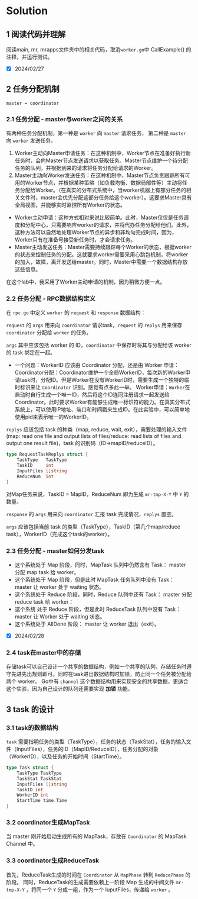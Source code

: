 # Solution

## 1 阅读代码并理解

阅读main, mr, mrapps文件夹中的相关代码，取消`worker.go`中 CallExample() 
的注释，并运行测试。

- [x] 2024/02/27

## 2 任务分配机制

`master = coordinator`

### 2.1 任务分配 - master与worker之间的关系

有两种任务分配机制，第一种是 `worker` 向 `master` 请求任务，
第二种是 `master` 向 `worker` 发送任务。

1. Worker主动向Master申请任务：在这种机制中，Worker节点在准备好执行新任务时，会向Master节点发送请求以获取任务。Master节点维护一个待分配任务的队列，并根据到来的请求将任务分配给请求的Worker。
2. Master主动向Worker发送任务：在这种机制中，Master节点负责跟踪所有可用的Worker节点，并根据某种策略（如负载均衡、数据局部性等）主动将任务分配给Worker。（在真实的分布式系统中，当worker机器上有部分任务的相关文件时，master会优先分配这部分任务给这个worker）。这要求Master具有全局视图，并能够实时监控所有Worker的状态。

- Worker主动申请：这种方式相对来说比较简单。此时，Master仅仅是任务调度和分配中心，只需要响应worker的请求，并将代办任务分配给他们。此外，这种方法可以自然地处理Worker节点的异步和非均匀完成时间，因为，Worker只有在准备号接受新任务时，才会请求任务。
- Master主动发送任务：Master需要持续跟踪每个Worker的状态，根据worker的状态来控制任务的分配。这就要求worker需要采用心跳包机制，将worker的加入，故障，离开发送给master。同时，Master中需要一个数据结构存放这些信息。

在这个lab中，我采用了Worker主动申请的机制，因为稍微方便一点。

### 2.2 任务分配 - RPC数据结构定义

在 `rpc.go` 中定义 `worker` 的 `request` 和 `response` 数据结构：

`request` 的 `args` 用来向 `coordinator` 请求task，`request` 的 `replys` 用来保存 `coordinator` 分配给 `worker` 的任务。

`args` 其中应该包括 worker 的 ID，`coordinator` 中保存时将其与分配给该 worker 的 task 绑定在一起。
- 一个问题：WorkerID 应该由 Coordinator 分配，还是由 Worker 申请：
    Coordinator分配：Coordinator维护一个全局WorkerID，每次新的Worker申请task时，分配ID。但是Worker在没有WorkerID时，需要生成一个独特的临时标识来让 `Coordinator` 识别。感觉有点多此一举。
    Worker申请：`Worker`在启动时自行生成一个唯一ID，然后将这个ID连同注册请求一起发送给Coordinator。此时要求Worker有能够生成唯一标识符的能力。在真实分布式系统上，可以使用IP地址、端口和时间戳来生成ID。在此实验中，可以简单地使用pid来表示唯一的WorkerID。

`replys` 应该包括 task 的种类（map, reduce, wait, exit），需要处理的输入文件(map: read one file and output lists of files/reduce: read lists of files and output one result file)，task 的识别码（ID->mapID/reduceID）。

```go
type RequestTaskReplys struct {
	TaskType   TaskType
	TaskID     int
	InputFiles []string
	ReduceNum  int
}
```

对Map任务来说，TaskID = MapID，ReduceNum 即为生成 `mr-tmp-X-Y` 中 `Y` 的数量。

`response` 的 `args` 用来向 `coordinator` 汇报 task 完成情况，`replys` 置空。

`args` 应该包括当前 task 的类型（TaskType），TaskID（第几个map/reduce task），WorkerID（完成这个task的worker）。

### 2.3 任务分配 - master如何分发task

- 这个系统处于 Map 阶段，同时，MapTask 队列中仍然含有 Task：
    master 分配 map task 给 worker。
- 这个系统处于 Map 阶段，但是此时 MapTask 任务队列中没有 Task：
    master 让 worker 处于 waiting 状态。
- 这个系统处于 Reduce 阶段，同时，Reduce 队列中还有 Task：
    master 分配 reduce task 给 worker：
- 这个系统 处于 Reduce 阶段，但是此时 ReduceTask 队列中没有 Task：
    master 让 Worker 处于 waiting 状态。
- 这个系统处于 AllDone 阶段：
    master 让 worker 退出（exit）。

- [x] 2024/02/28

### 2.4 task在master中的存储

存储task可以自己设计一个共享的数据结构，例如一个共享的队列，存储任务时遵守先进先出规则即可。同时在task进出数据结构时加锁，防止同一个任务被分配给两个 worker。
Go中有 `channel` 这个数据结构用来实现安全的共享数据，更适合这个实验，因为自己设计的队列还需要实现 **加锁** 功能。

## 3 task 的设计

### 3.1 task的数据结构

`task` 需要指明任务的类型（TaskType），任务的状态（TaskStat），任务的输入文件（InputFiles），任务的ID（MapID/ReduceID），任务分配的对象（WorkerID），以及任务的开始时间（StartTime）。

```go
type Task struct {
    TaskType TaskType
    TaskStat TaskStat
    InputFiles []string
    TaskID int
    WorkerID int
    StartTime time.Time
}
```

### 3.2 coordinator生成MapTask

当 master 刚开始启动生成所有的 MapTask，存放在 `Coordinator` 的 MapTask Channel 中。

### 3.3 coordinator生成ReduceTask

首先，ReduceTask生成的时间在 `Coordinator` 从 `MapPhase` 转到 `ReducePhase` 的阶段。
同时，ReduceTask的生成需要依赖上一阶段 Map 生成的中间文件 `mr-tmp-X-Y` ，将同一个 `Y` 分成一组，作为一个 IuputFiles，传递给 `worker` 。
